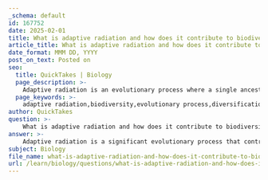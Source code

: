 ```yaml
---
_schema: default
id: 167752
date: 2025-02-01
title: What is adaptive radiation and how does it contribute to biodiversity?
article_title: What is adaptive radiation and how does it contribute to biodiversity?
date_format: MMM DD, YYYY
post_on_text: Posted on
seo:
  title: QuickTakes | Biology
  page_description: >-
    Adaptive radiation is an evolutionary process where a single ancestral species diversifies rapidly into various forms adapted to different environmental niches, significantly contributing to biodiversity.
  page_keywords: >-
    adaptive radiation,biodiversity,evolutionary process,diversification,environmental niches,rapid evolution,Galápagos finches,niche differentiation,species richness,ecosystem resilience,evolutionary innovation
author: QuickTakes
question: >-
    What is adaptive radiation and how does it contribute to biodiversity?
answer: >-
    Adaptive radiation is a significant evolutionary process that contributes to biodiversity by allowing a single ancestral species to rapidly diversify into a wide variety of forms, each adapted to different environmental niches. This phenomenon typically occurs when a species colonizes a new habitat or experiences a significant change in its environment, such as the availability of new resources or the absence of competitors.\n\n### Key Features of Adaptive Radiation:\n\n1. **Rapid Diversification**: Adaptive radiation involves the quick evolution of multiple species from a common ancestor. This diversification can lead to the emergence of various forms that exploit different ecological roles or niches.\n\n2. **Environmental Opportunities**: The process is often triggered by environmental changes, such as the colonization of new islands, the aftermath of mass extinctions, or the development of new habitats. For example, the finches of the Galápagos Islands are a classic example of adaptive radiation, where different species evolved distinct beak shapes to utilize various food sources.\n\n3. **Niche Differentiation**: As species evolve, they adapt to specific niches, reducing competition among them. This differentiation allows multiple species to coexist in the same environment by utilizing different resources or habitats.\n\n4. **Examples in Nature**: Besides the Galápagos finches, other examples include the diversification of mammals after the extinction of dinosaurs, leading to the rise of various forms such as carnivores, herbivores, and omnivores, each adapted to their specific ecological roles.\n\n### Contribution to Biodiversity:\n\n- **Increased Species Richness**: Adaptive radiation leads to a greater number of species within a given area, enhancing the overall biodiversity of ecosystems.\n- **Ecosystem Resilience**: A diverse array of species can contribute to ecosystem stability and resilience, as different species can respond to environmental changes in various ways.\n- **Evolutionary Innovation**: The process fosters evolutionary innovation, as new traits and adaptations emerge, allowing species to exploit new resources and adapt to changing environments.\n\nIn summary, adaptive radiation is a crucial mechanism in the evolution of life on Earth, driving the diversification of species and contributing significantly to the richness of biodiversity we observe today.
subject: Biology
file_name: what-is-adaptive-radiation-and-how-does-it-contribute-to-biodiversity.md
url: /learn/biology/questions/what-is-adaptive-radiation-and-how-does-it-contribute-to-biodiversity
---
```


&nbsp;